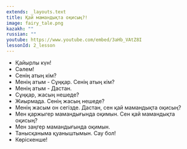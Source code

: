 ```yaml
---
extends: _layouts.text
title: Қай мамандықта оқисың?! 
image: fairy_tale.png
kazakh: ""
russian: ""
youtube: https://www.youtube.com/embed/3aHb_VAtZ8I
lessonId: 2_lesson
---
```

- Қайырлы күн!
- Сәлем!
- Сенің атың кім?
- Менің атым - Сұңқар. Сенің атың кім?
- Менің атым - Дастан.
- Сұңқар, жасың нешеде?
- Жиырмада. Сенің жасың нешеде?
- Менің жасым он сегізде. Дастан, сен қай мамандықта оқисың?
- Мен қаржыгер мамандығында оқимын. Cен қай мамандықта оқисың?
- Мен заңгер мамандығында оқимын.
- Танысқаныма қуаныштымын. Сау бол!
- Көріскенше!

